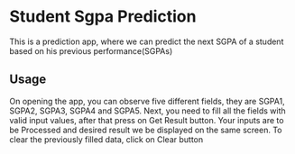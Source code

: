 # Student Sgpa Prediction

This is a prediction app, where we can predict the next SGPA of a student based on his previous performance(SGPAs)

## Usage
On opening the app, you can observe five different fields, they are SGPA1, SGPA2, SGPA3, SGPA4 and SGPA5. Next, you need to fill all the fields with valid input values, after that press on Get Result button. Your inputs are to be Processed and desired result we be displayed on the same screen. 
To clear the previously filled data, click on Clear button